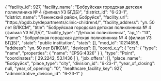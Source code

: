 {
    "facility_id": 927,
    "facility_name": "Бобруйская городская детская поликлиника № 4 (филиал УЗ БГДБ)",
    "district_id": "6-23-1",
    "district_name": "Ленинский район, Бобруйск",
    "facility_url": "https:\/\/bgdb.by\/departments\/clinic-children4\/",
    "facility_address": "ул. 50 лет ВЛКСМ",
    "title": "Бобруйская городская детская поликлиника № 4 (филиал УЗ БГДБ)",
    "facility_type": "Детская поликлиника",
    "ap_1": "13",
    "name": "Бобруйская городская детская поликлиника № 4 (филиал УЗ БГДБ)",
    "state": "public institution",
    "stats": [],
    "med_id": 10214858,
    "address": "ул. 50 лет ВЛКСМ",
    "devices": [],
    "coord_x_y": {
        "crs": {
            "type": "name",
            "properties": {
                "name": "EPSG:4326"
            }
        },
        "type": "Point",
        "coordinates": [
            29.2242,
            53.1436
        ]
    },
    "job_offers": [],
    "place_name": "Бобруйск",
    "place_type": "city",
    "division_id": "6-23-1",
    "year_of_closing": null,
    "year_of_opening": "0",
    "healthcare_facility_key": 927,
    "administrative_division_id": "6-23-1"
}